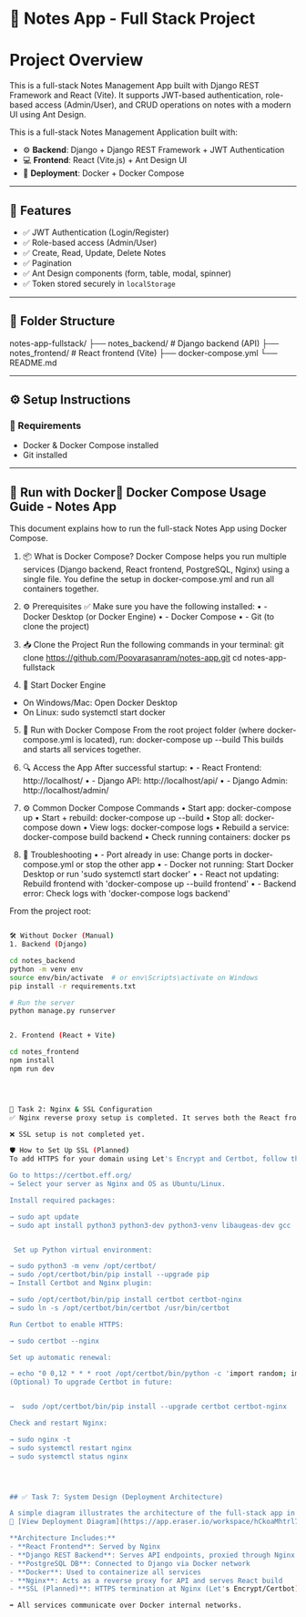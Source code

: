 # 📝 Notes App - Full Stack Project

# Project Overview

This is a full-stack Notes Management App built with Django REST Framework and React (Vite).
It supports JWT-based authentication, role-based access (Admin/User), and CRUD operations on notes with a modern UI using Ant Design.

This is a full-stack Notes Management Application built with:

- ⚙️ **Backend**: Django + Django REST Framework + JWT Authentication
- 💻 **Frontend**: React (Vite.js) + Ant Design UI
- 🐳 **Deployment**: Docker + Docker Compose


---

## 🚀 Features

- ✅ JWT Authentication (Login/Register)
- ✅ Role-based access (Admin/User)
- ✅ Create, Read, Update, Delete Notes
- ✅ Pagination
- ✅ Ant Design components (form, table, modal, spinner)
- ✅ Token stored securely in `localStorage`

---

## 📁 Folder Structure

notes-app-fullstack/
├── notes_backend/ # Django backend (API)
├── notes_frontend/ # React frontend (Vite)
├── docker-compose.yml
└── README.md



---

## ⚙️ Setup Instructions

### 📌 Requirements

- Docker & Docker Compose installed
- Git installed

---




## 🐳 Run with Docker🐳 Docker Compose Usage Guide - Notes App
This document explains how to run the full-stack Notes App using Docker Compose.


1. 📦 What is Docker Compose?
Docker Compose helps you run multiple services (Django backend, React frontend, PostgreSQL, Nginx) using a single file. You define the setup in docker-compose.yml and run all containers together.


2. ⚙️ Prerequisites
✅ Make sure you have the following installed:
•	- Docker Desktop (or Docker Engine)
•	- Docker Compose
•	- Git (to clone the project)

3. 📥 Clone the Project
Run the following commands in your terminal:
git clone https://github.com/Poovarasanram/notes-app.git
cd notes-app-fullstack

4. 🐳 Start Docker Engine
- On Windows/Mac: Open Docker Desktop
- On Linux:
sudo systemctl start docker

5. 🚀 Run with Docker Compose
From the root project folder (where docker-compose.yml is located), run:
docker-compose up --build
This builds and starts all services together.

6. 🔍 Access the App
After successful startup:
•	- React Frontend: http://localhost/
•	- Django API: http://localhost/api/
•	- Django Admin: http://localhost/admin/


7. ⚙️ Common Docker Compose Commands
•	Start app: docker-compose up
•	Start + rebuild: docker-compose up --build
•	Stop all: docker-compose down
•	View logs: docker-compose logs
•	Rebuild a service: docker-compose build backend
•	Check running containers: docker ps

8. 🧯 Troubleshooting
•	- Port already in use: Change ports in docker-compose.yml or stop the other app
•	- Docker not running: Start Docker Desktop or run 'sudo systemctl start docker'
•	- React not updating: Rebuild frontend with 'docker-compose up --build frontend'
•	- Backend error: Check logs with 'docker-compose logs backend'


From the project root:

```bash

🛠️ Without Docker (Manual)
1. Backend (Django)

cd notes_backend
python -m venv env
source env/bin/activate  # or env\Scripts\activate on Windows
pip install -r requirements.txt

# Run the server
python manage.py runserver


2. Frontend (React + Vite)

cd notes_frontend
npm install
npm run dev




🔐 Task 2: Nginx & SSL Configuration
✅ Nginx reverse proxy setup is completed. It serves both the React frontend and Django backend.

❌ SSL setup is not completed yet.

🛡️ How to Set Up SSL (Planned)
To add HTTPS for your domain using Let's Encrypt and Certbot, follow these steps:

Go to https://certbot.eff.org/
→ Select your server as Nginx and OS as Ubuntu/Linux.

Install required packages:

→ sudo apt update
→ sudo apt install python3 python3-dev python3-venv libaugeas-dev gcc


 Set up Python virtual environment:

→ sudo python3 -m venv /opt/certbot/
→ sudo /opt/certbot/bin/pip install --upgrade pip
→ Install Certbot and Nginx plugin:

→ sudo /opt/certbot/bin/pip install certbot certbot-nginx
→ sudo ln -s /opt/certbot/bin/certbot /usr/bin/certbot

Run Certbot to enable HTTPS:

→ sudo certbot --nginx

Set up automatic renewal:

→ echo "0 0,12 * * * root /opt/certbot/bin/python -c 'import random; import time; time.sleep(random.random() * 3600)' && sudo certbot renew -q" | sudo tee -a /etc/crontab > /dev/null
(Optional) To upgrade Certbot in future:


→  sudo /opt/certbot/bin/pip install --upgrade certbot certbot-nginx

Check and restart Nginx:

→ sudo nginx -t
→ sudo systemctl restart nginx
→ sudo systemctl status nginx




## ✅ Task 7: System Design (Deployment Architecture)

A simple diagram illustrates the architecture of the full-stack app in production:  
🔗 [View Deployment Diagram](https://app.eraser.io/workspace/hCkoaMhtrl7zLkkSCx0U?origin=share)

**Architecture Includes:**
- **React Frontend**: Served by Nginx
- **Django REST Backend**: Serves API endpoints, proxied through Nginx
- **PostgreSQL DB**: Connected to Django via Docker network
- **Docker**: Used to containerize all services
- **Nginx**: Acts as a reverse proxy for API and serves React build
- **SSL (Planned)**: HTTPS termination at Nginx (Let's Encrypt/Certbot)

➡️ All services communicate over Docker internal networks.
